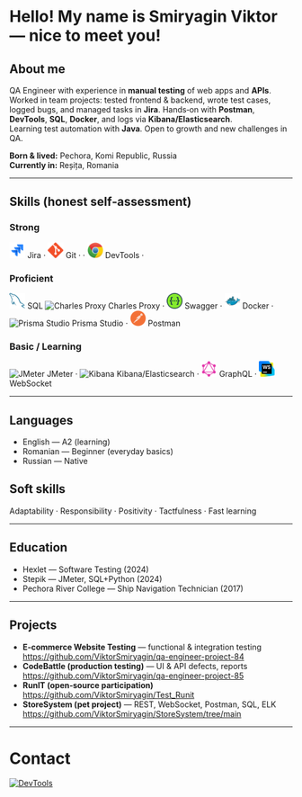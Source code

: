 # Hello! My name is Smiryagin Viktor — nice to meet you!

## About me
QA Engineer with experience in **manual testing** of web apps and **APIs**. Worked in team projects: tested frontend & backend, wrote test cases, logged bugs, and managed tasks in **Jira**. Hands‑on with **Postman**, **DevTools**, **SQL**, **Docker**, and logs via **Kibana/Elasticsearch**.  
Learning test automation with **Java**. Open to growth and new challenges in QA.

**Born & lived:** Pechora, Komi Republic, Russia  
**Currently in:** Reșița, Romania

---

## Skills (honest self‑assessment)

### Strong
<p>
  <img src="https://raw.githubusercontent.com/devicons/devicon/master/icons/jira/jira-original.svg" width="28" alt="Jira"/> Jira ·
  <img src="https://raw.githubusercontent.com/devicons/devicon/master/icons/git/git-original.svg" width="28" alt="Git"/> Git ·
  ·
  <img src="https://raw.githubusercontent.com/devicons/devicon/master/icons/chrome/chrome-original.svg" width="28" alt="DevTools"/> DevTools ·

</p>


### Proficient
<p>
  <img src="https://raw.githubusercontent.com/devicons/devicon/master/icons/mysql/mysql-original.svg" width="28" alt="SQL"/> SQL
  <img src="https://raw.githubusercontent.com/tandpfun/skill-icons/main/icons/CharlesProxy-Dark.svg" width="28" alt="Charles Proxy"/> Charles Proxy ·
  <img src="https://raw.githubusercontent.com/devicons/devicon/master/icons/swagger/swagger-original.svg" width="28" alt="Swagger"/> Swagger ·
  <img src="https://raw.githubusercontent.com/devicons/devicon/master/icons/docker/docker-original.svg" width="28" alt="Docker"/> Docker ·
  <img src="https://cdn.worldvectorlogo.com/logos/prisma-3.svg" width="28" alt="Prisma Studio"/> Prisma Studio ·
  <img src="https://raw.githubusercontent.com/devicons/devicon/master/icons/postman/postman-original.svg" width="28" alt="Postman"/> Postman
</p>


### Basic / Learning
<p>
  <img src="https://jmeter.apache.org/images/jmeter_square.png" width="28" alt="JMeter"/> JMeter ·
  <img src="https://raw.githubusercontent.com/gilbarbara/logos/main/logos/kibana.svg" width="28" alt="Kibana"/> Kibana/Elasticsearch ·
  <img src="https://raw.githubusercontent.com/devicons/devicon/master/icons/graphql/graphql-plain.svg" width="28" alt="GraphQL"/> GraphQL ·
  <img src="https://raw.githubusercontent.com/devicons/devicon/master/icons/webstorm/webstorm-original.svg" width="28" alt="WebSocket"/> WebSocket
</p>


---

## Languages
- English — A2 (learning)  
- Romanian — Beginner (everyday basics)  
- Russian — Native

## Soft skills
Adaptability · Responsibility · Positivity · Tactfulness · Fast learning

---

## Education
- Hexlet — Software Testing (2024)  
- Stepik — JMeter, SQL+Python (2024)  
- Pechora River College — Ship Navigation Technician (2017)

---

## Projects
- **E‑commerce Website Testing** — functional & integration testing  
  https://github.com/ViktorSmiryagin/qa-engineer-project-84  
- **CodeBattle (production testing)** — UI & API defects, reports  
  https://github.com/ViktorSmiryagin/qa-engineer-project-85  
- **RunIT (open‑source participation)**  
  https://github.com/ViktorSmiryagin/Test_Runit  
- **StoreSystem (pet project)** — REST, WebSocket, Postman, SQL, ELK  
  https://github.com/ViktorSmiryagin/StoreSystem/tree/main

---

# Contact
<a href="https://t.me/EA7Owner"><img src="https://media.giphy.com/media/v1.Y2lkPTc5MGI3NjExYzY2cTNvZmtocXZlZ3Zlbmx2MGlkM2tnM2N5MzM5MjBsMTA4bGVmYiZlcD12MV9pbnRlcm5hbF9naWZfYnlfaWQmY3Q9Zw/B37K3NPl4agREywDq8/giphy.gif" width="200" height="200" alt="DevTools"></a> [](https://t.me/EA7Owner)
